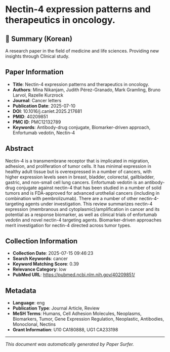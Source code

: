 # Nectin-4 expression patterns and therapeutics in oncology.

## 📝 Summary (Korean)
A research paper in the field of medicine and life sciences. Providing new insights through Clinical study.

## Paper Information
- **Title**: Nectin-4 expression patterns and therapeutics in oncology.
- **Authors**: Mina Nikanjam, Judith Pérez-Granado, Mark Gramling, Bruno Larvol, Razelle Kurzrock
- **Journal**: Cancer letters
- **Publication Date**: 2025-07-10
- **DOI**: 10.1016/j.canlet.2025.217681
- **PMID**: 40209851
- **PMC ID**: PMC12132789
- **Keywords**: Antibody-drug conjugate, Biomarker-driven approach, Enfortumab vedotin, Nectin-4

## Abstract
Nectin-4 is a transmembrane receptor that is implicated in migration, adhesion, and proliferation of tumor cells. It has minimal expression in healthy adult tissue but is overexpressed in a number of cancers, with higher expression levels seen in breast, bladder, colorectal, gallbladder, gastric, and non-small cell lung cancers. Enfortumab vedotin is an antibody-drug conjugate against nectin-4 that has been studied in a number of solid tumors and is FDA-approved for advanced urothelial cancers (including in combination with pembrolizumab). There are a number of other nectin-4-targeting agents under investigation. This review summarizes nectin-4 expression (membranous and cytoplasmic)/amplification in cancer and its potential as a response biomarker, as well as clinical trials of enfortumab vedotin and novel nectin-4 targeting agents. Biomarker-driven approaches merit investigation for nectin-4 directed across tumor types.

## Collection Information
- **Collection Date**: 2025-07-15 09:46:23
- **Search Keywords**: cancer
- **Keyword Matching Score**: 0.39
- **Relevance Category**: low
- **PubMed URL**: https://pubmed.ncbi.nlm.nih.gov/40209851/

## Metadata
- **Language**: eng
- **Publication Type**: Journal Article, Review
- **MeSH Terms**: Humans, Cell Adhesion Molecules, Neoplasms, Biomarkers, Tumor, Gene Expression Regulation, Neoplastic, Antibodies, Monoclonal, Nectins
- **Grant Information**: U10 CA180888, UG1 CA233198

---
*This document was automatically generated by Paper Surfer.*
